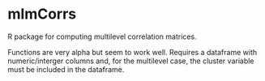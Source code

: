 # mlmCorrs
R package for computing multilevel correlation matrices.

Functions are very alpha but seem to work well.  Requires a dataframe with numeric/interger columns and, for the multilevel case, the cluster variable must be included in the dataframe.

